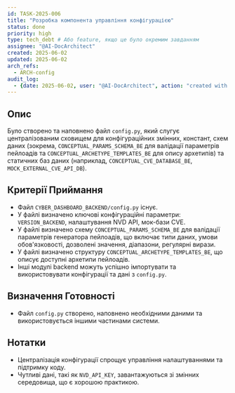 ```yaml
---
id: TASK-2025-006
title: "Розробка компонента управління конфігурацією"
status: done
priority: high
type: tech_debt # Або feature, якщо це було окремим завданням
assignee: "@AI-DocArchitect"
created: 2025-06-02
updated: 2025-06-02
arch_refs:
  - ARCH-config
audit_log:
  - {date: 2025-06-02, user: "@AI-DocArchitect", action: "created with status done"}
---
```

## Опис
Було створено та наповнено файл `config.py`, який слугує централізованим сховищем для конфігураційних змінних, констант, схем даних (зокрема, `CONCEPTUAL_PARAMS_SCHEMA_BE` для валідації параметрів пейлоадів та `CONCEPTUAL_ARCHETYPE_TEMPLATES_BE` для опису архетипів) та статичних баз даних (наприклад, `CONCEPTUAL_CVE_DATABASE_BE`, `MOCK_EXTERNAL_CVE_API_DB`).

## Критерії Приймання
- Файл `CYBER_DASHBOARD_BACKEND/config.py` існує.
- У файлі визначено ключові конфігураційні параметри: `VERSION_BACKEND`, налаштування NVD API, мок-бази CVE.
- У файлі визначено схему `CONCEPTUAL_PARAMS_SCHEMA_BE` для валідації параметрів генератора пейлоадів, що включає типи даних, умови обов'язковості, дозволені значення, діапазони, регулярні вирази.
- У файлі визначено структуру `CONCEPTUAL_ARCHETYPE_TEMPLATES_BE`, що описує доступні архетипи пейлоадів.
- Інші модулі backend можуть успішно імпортувати та використовувати конфігурації та дані з `config.py`.

## Визначення Готовності
- Файл `config.py` створено, наповнено необхідними даними та використовується іншими частинами системи.

## Нотатки
- Централізація конфігурації спрощує управління налаштуваннями та підтримку коду.
- Чутливі дані, такі як `NVD_API_KEY`, завантажуються зі змінних середовища, що є хорошою практикою. 